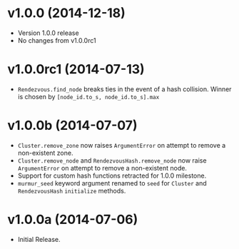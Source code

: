 v1.0.0 (2014-12-18)
===================

  - Version 1.0.0 release
  - No changes from v1.0.0rc1

v1.0.0rc1 (2014-07-13)
======================

  - `Rendezvous.find_node` breaks ties in the event of a hash collision. Winner
    is chosen by `[node_id.to_s, node_id.to_s].max`

v1.0.0b (2014-07-07)
====================

  - `Cluster.remove_zone` now raises `ArgumentError` on attempt to remove a
     non-existent zone.
  - `Cluster.remove_node` and `RendezvousHash.remove_node` now raise
    `ArgumentError` on attempt to remove  a non-existent node.
  - Support for custom hash functions retracted for 1.0.0 milestone.
  - `murmur_seed` keyword argument renamed to `seed` for `Cluster` and
    `RendezvousHash` `initialize` methods.

v1.0.0a (2014-07-06)
====================

  - Initial Release.
